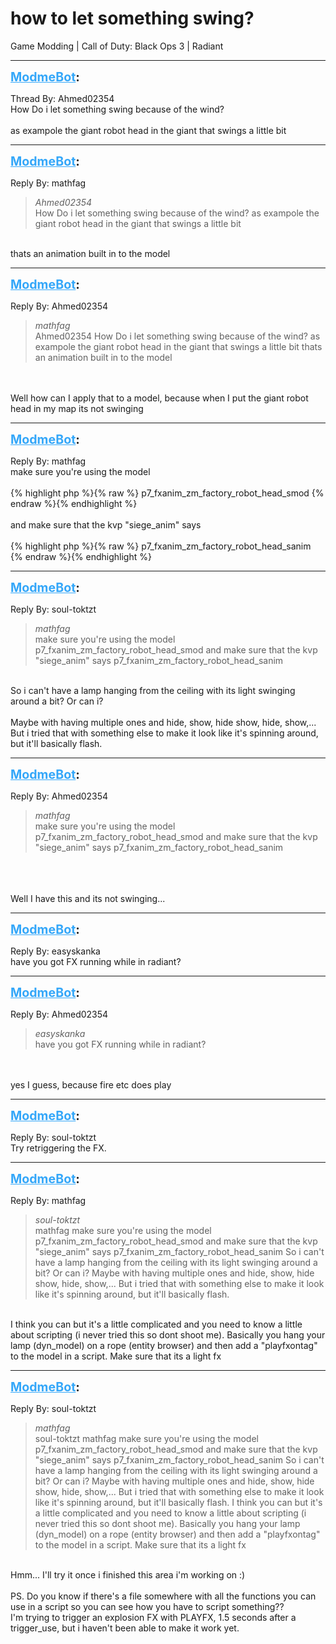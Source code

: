 # how to let something swing?
Game Modding | Call of Duty: Black Ops 3 | Radiant

---
<strong style="font-size: 1.4em;"><span style="text-decoration: underline;text-decoration-color: #34a7f9;"><span style="color:#34a7f9;">ModmeBot</span></span>:</strong>

<p>Thread By: Ahmed02354<br />How Do i let something swing because of the wind? <br /> <br />as exampole the giant robot head in the giant that swings a little bit</p>

---
<strong style="font-size: 1.4em;"><span style="text-decoration: underline;text-decoration-color: #34a7f9;"><span style="color:#34a7f9;">ModmeBot</span></span>:</strong>

<p>Reply By: mathfag<br /><blockquote><em>Ahmed02354</em><br />How Do i let something swing because of the wind?    as exampole the giant robot head in the giant that swings a little bit</blockquote><br /> thats an animation built in to the model</p>

---
<strong style="font-size: 1.4em;"><span style="text-decoration: underline;text-decoration-color: #34a7f9;"><span style="color:#34a7f9;">ModmeBot</span></span>:</strong>

<p>Reply By: Ahmed02354<br /><blockquote><em>mathfag</em><br />Ahmed02354 How Do i let something swing because of the wind?    as exampole the giant robot head in the giant that swings a little bit  thats an animation built in to the model</blockquote><br /> <br />Well how can I apply that to a model, because when I put the giant robot head in my map its not swinging</p>

---
<strong style="font-size: 1.4em;"><span style="text-decoration: underline;text-decoration-color: #34a7f9;"><span style="color:#34a7f9;">ModmeBot</span></span>:</strong>

<p>Reply By: mathfag<br />make sure you&#39;re using the model<br /> <br />{% highlight php %}{% raw %}
p7_fxanim_zm_factory_robot_head_smod
{% endraw %}{% endhighlight %}
 <br /> <br />and make sure that the kvp &quot;siege_anim&quot; says<br /> <br />{% highlight php %}{% raw %}
p7_fxanim_zm_factory_robot_head_sanim
{% endraw %}{% endhighlight %}
</p>

---
<strong style="font-size: 1.4em;"><span style="text-decoration: underline;text-decoration-color: #34a7f9;"><span style="color:#34a7f9;">ModmeBot</span></span>:</strong>

<p>Reply By: soul-toktzt<br /><blockquote><em>mathfag</em><br />make sure you&#39;re using the model   p7_fxanim_zm_factory_robot_head_smod     and make sure that the kvp &quot;siege_anim&quot; says   p7_fxanim_zm_factory_robot_head_sanim</blockquote><br /> So i can&#39;t have a lamp hanging from the ceiling with its light swinging around a bit? Or can i?<br /> <br />Maybe with having multiple ones and hide, show, hide show, hide, show,... But i tried that with something else to make it look like it&#39;s spinning around, but it&#39;ll basically flash.</p>

---
<strong style="font-size: 1.4em;"><span style="text-decoration: underline;text-decoration-color: #34a7f9;"><span style="color:#34a7f9;">ModmeBot</span></span>:</strong>

<p>Reply By: Ahmed02354<br /><blockquote><em>mathfag</em><br />make sure you&#39;re using the model   p7_fxanim_zm_factory_robot_head_smod     and make sure that the kvp &quot;siege_anim&quot; says   p7_fxanim_zm_factory_robot_head_sanim</blockquote><br /> <br /> <br />Well I have this and its not swinging...</p>

---
<strong style="font-size: 1.4em;"><span style="text-decoration: underline;text-decoration-color: #34a7f9;"><span style="color:#34a7f9;">ModmeBot</span></span>:</strong>

<p>Reply By: easyskanka<br />have you got FX running while in radiant?</p>

---
<strong style="font-size: 1.4em;"><span style="text-decoration: underline;text-decoration-color: #34a7f9;"><span style="color:#34a7f9;">ModmeBot</span></span>:</strong>

<p>Reply By: Ahmed02354<br /><blockquote><em>easyskanka</em><br />have you got FX running while in radiant?</blockquote><br /> <br />yes I guess, because fire etc does play</p>

---
<strong style="font-size: 1.4em;"><span style="text-decoration: underline;text-decoration-color: #34a7f9;"><span style="color:#34a7f9;">ModmeBot</span></span>:</strong>

<p>Reply By: soul-toktzt<br />Try retriggering the FX.</p>

---
<strong style="font-size: 1.4em;"><span style="text-decoration: underline;text-decoration-color: #34a7f9;"><span style="color:#34a7f9;">ModmeBot</span></span>:</strong>

<p>Reply By: mathfag<br /><blockquote><em>soul-toktzt</em><br />mathfag make sure you&#39;re using the model   p7_fxanim_zm_factory_robot_head_smod     and make sure that the kvp &quot;siege_anim&quot; says   p7_fxanim_zm_factory_robot_head_sanim  So i can&#39;t have a lamp hanging from the ceiling with its light swinging around a bit? Or can i?   Maybe with having multiple ones and hide, show, hide show, hide, show,... But i tried that with something else to make it look like it&#39;s spinning around, but it&#39;ll basically flash.</blockquote><br /> I think you can but it&#39;s a little complicated and you need to know a little about scripting (i never tried this so dont shoot me). Basically you hang your lamp (dyn_model) on a rope (entity browser) and then add a &quot;playfxontag&quot; to the model in a script. Make sure that its a light fx</p>

---
<strong style="font-size: 1.4em;"><span style="text-decoration: underline;text-decoration-color: #34a7f9;"><span style="color:#34a7f9;">ModmeBot</span></span>:</strong>

<p>Reply By: soul-toktzt<br /><blockquote><em>mathfag</em><br />soul-toktzt mathfag make sure you&#39;re using the model   p7_fxanim_zm_factory_robot_head_smod     and make sure that the kvp &quot;siege_anim&quot; says   p7_fxanim_zm_factory_robot_head_sanim  So i can&#39;t have a lamp hanging from the ceiling with its light swinging around a bit? Or can i?   Maybe with having multiple ones and hide, show, hide show, hide, show,... But i tried that with something else to make it look like it&#39;s spinning around, but it&#39;ll basically flash.  I think you can but it&#39;s a little complicated and you need to know a little about scripting (i never tried this so dont shoot me). Basically you hang your lamp (dyn_model) on a rope (entity browser) and then add a &quot;playfxontag&quot; to the model in a script. Make sure that its a light fx</blockquote><br /> Hmm... I&#39;ll try it once i finished this area i&#39;m working on :)<br /><br />PS. Do you know if there&#39;s a file somewhere with all the functions you can use in a script so you can see how you have to script something??<br />I&#39;m trying to trigger an explosion FX with PLAYFX, 1.5 seconds after a trigger_use, but i haven&#39;t been able to make it work yet.</p>

